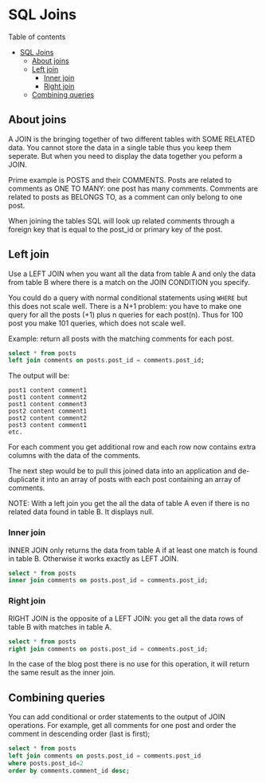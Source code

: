 # SQL Joins
Table of contents
- [SQL Joins](#sql-joins)
  - [About joins](#about-joins)
  - [Left join](#left-join)
    - [Inner join](#inner-join)
    - [Right join](#right-join)
  - [Combining queries](#combining-queries)

## About joins
A JOIN is the bringing together of two different tables with SOME RELATED data. You cannot store the data in a single table thus you keep them seperate. But when you need to display the data together you peform a JOIN.

Prime example is POSTS and their COMMENTS. Posts are related to comments as ONE TO MANY: one post has many comments. Comments are related to posts as BELONGS TO, as a comment can only belong to one post.

When joining the tables SQL will look up related comments through a foreign key that is equal to the post_id or primary key of the post.

## Left join
Use a LEFT JOIN when you want all the data from table A and only the data from table B where there is a match on the JOIN CONDITION you specify.

You could do a query with normal conditional statements using `WHERE` but this does not scale well. There is a N+1 problem: you have to make one query for all the posts (+1) plus n queries for each post(n). Thus for 100 post you make 101 queries, which does not scale well.

Example: return all posts with the matching comments for each post.
```SQL
select * from posts
left join comments on posts.post_id = comments.post_id; 
```
The output will be: 
```
post1 content comment1
post1 content comment2
post1 content comment3
post2 content comment1
post2 content comment2
post3 content comment1
etc.
```
For each comment you get additional row and each row now contains extra columns with the data of the comments.

The next step would be to pull this joined data into an application and de-duplicate it into an array of posts with each post containing an array of comments.

NOTE: With a left join you get the all the data of table A even if there is no related data found in table B. It displays null.

### Inner join
INNER JOIN only returns the data from table A if at least one match is found in table B. Otherwise it works exactly as LEFT JOIN.
```SQL
select * from posts
inner join comments on posts.post_id = comments.post_id; 
``` 

### Right join
RIGHT JOIN is the opposite of a LEFT JOIN: you get all the data rows of table B with matches in table A.
```SQL
select * from posts
right join comments on posts.post_id = comments.post_id; 
```
In the case of the blog post there is no use for this operation, it will return the same result as the inner join.
 
## Combining queries
You can add conditional or order statements to the output of JOIN operations. For example, get all comments for one post and order the comment in descending order (last is first);
```SQL
select * from posts
left join comments on posts.post_id = comments.post_id
where posts.post_id=2
order by comments.comment_id desc;
```